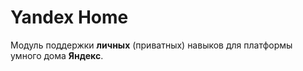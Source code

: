 # Yandex Home

Модуль поддержки **личных** (приватных) навыков для платформы умного дома **Яндекс**.